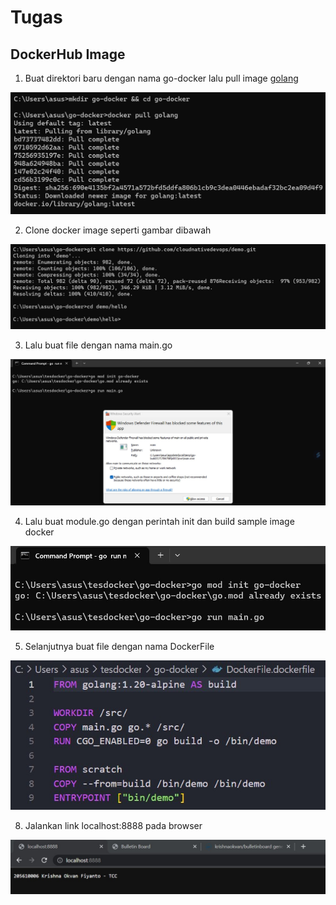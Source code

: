 # Tugas
## DockerHub Image

1. Buat direktori baru dengan nama go-docker lalu pull image [golang](https://hub.docker.com/_/golang)<br>
<div align="center"><img src="gambar/gol1.jpg"></div>

2. Clone docker image seperti gambar dibawah<br>
<div align="center"><img src="gambar/gol2.jpg"></div>

3. Lalu buat file dengan nama main.go<br>
<div align="center"><img src="gambar/run main go.jpg"></div>

4. Lalu buat module.go dengan perintah init dan build sample image docker<br>
<div align="center"><img src="gambar/run-cmd.jpg"></div>

5. Selanjutnya buat file dengan nama DockerFile<br>
<div align="center"><img src="gambar/dockerfile.jpg"></div>

8. Jalankan link localhost:8888 pada browser<br>
<div align="center"><img src="gambar/hasile.jpg"></div>
